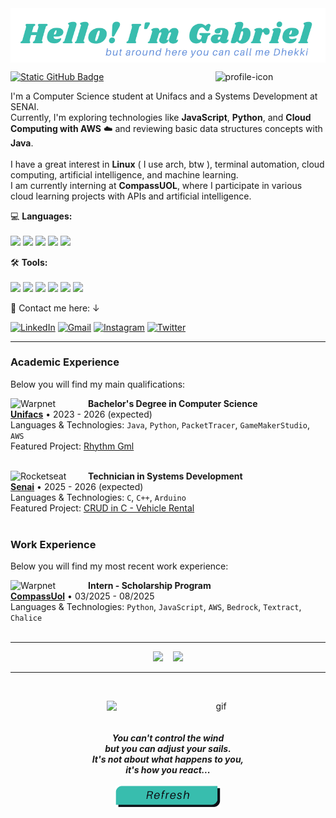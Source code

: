 <img src="assets/title.svg" alt="title" width="850px" align="center">
<br>
<p>
  <a align="left" href="https://github.com/Dhekki" target="_blank">
  <img src="https://img.shields.io/static/v1?label=Overview&message=Dhekki&color=003DA5&style=for-the-badge&logo=GitHub" alt="Static GitHub Badge">
  </a>
  <img src="https://avatars.githubusercontent.com/u/119681244?v=4" alt="profile-icon" align="right" style="width: 300px; width: 35%;">
</p>

<p align="left">  
  I'm a Computer Science student at Unifacs and a Systems Development at SENAI.<br>
  Currently, I'm exploring technologies like <strong>JavaScript</strong>, <strong>Python</strong>, and <strong>Cloud Computing with AWS</strong> ☁️ and reviewing basic data structures concepts with <strong>Java</strong>.<br><br>
  I have a great interest in <strong>Linux</strong> ( I use arch, btw ), terminal automation, cloud computing, artificial intelligence, and machine learning.<br>
  I am currently interning at <strong>CompassUOL</strong>, where I participate in various cloud learning projects with APIs and artificial intelligence.<br>
</p>

<p align="left">
  💻 <strong>Languages: </strong><br><br>
  <img src="https://img.shields.io/badge/Java-DC322F?style=for-the-badge&logo=OpenJDK&logoColor=white">
  <img src="https://img.shields.io/badge/JavaScript-F7DF1E?style=for-the-badge&logo=javascript&logoColor=black">
  <img src="https://img.shields.io/badge/Python-3776AB?style=for-the-badge&logo=python&logoColor=white">
  <img src="https://img.shields.io/badge/-00599C?style=for-the-badge&logo=c&logoColor=white">
  <img src="https://img.shields.io/badge/C%2B%2B-00599C?style=for-the-badge&logo=c%2B%2B&logoColor=white">
</p>

<p align="left">
  🛠️ <strong>Tools:</strong><br><br>
  <img src="https://img.shields.io/badge/Arch%20Linux-232F3E?style=for-the-badge&logo=ArchLinux">
  <img src="https://img.shields.io/badge/Hyprland-232F3E?style=for-the-badge&logo=Hyprland">
  <img src="https://img.shields.io/badge/Amazon_AWS-232F3E?style=for-the-badge&logo=amazon-aws&logoColor=white">  
  <img src="https://img.shields.io/badge/Docker-2496ED?style=for-the-badge&logo=docker&logoColor=white">
  <img src="https://img.shields.io/badge/Git-E34F26?style=for-the-badge&logo=git&logoColor=white">
  <img src="https://img.shields.io/badge/Neovim-57A143?logo=neovim&logoColor=white&style=for-the-badge">
</p>

<p align="left">
  🔗 Contact me here: ↓
</p>

<p align="left">
  <a href="https://www.linkedin.com/in/dhekki/" title="LinkedIn" target="_blank">
  <img src="https://img.shields.io/badge/-LinkedIn-0e76a8?style=flat-square&logo=Linkedin&logoColor=white" alt="LinkedIn"/></a>
  <a href="mailto:gmdo0420@gmail.com" title="Gmail" target="_blank">
  <img src="https://img.shields.io/badge/-Gmail-FF0000?style=flat-square&labelColor=FF0000&logo=gmail&logoColor=white" alt="Gmail"/></a>
  <a href="https://www.instagram.com/gmo0420/" title="Instagram" target="_blank">
  <img src="https://img.shields.io/badge/-Instagram-DF0174?style=flat-square&labelColor=DF0174&logo=instagram&logoColor=white" alt="Instagram"/></a>
  <a href="https://x.com/Dhekkii" title="Twitter" target="_blank">
  <img src="https://img.shields.io/badge/-Twitter-000000?style=flat-square&labelColor=000000&logo=X&logoColor=white" alt="Twitter"/></a>
</p>

---

### Academic Experience

Below you will find my main qualifications:

[<img align="left" width="124px" alt="Warpnet" src="https://estaticos.animaeducacao.com.br/None/unifacs.webp"/>](https://www.unifacs.br/)

**Bachelor's Degree in Computer Science** \
[**Unifacs**](https://www.unifacs.br/) • 2023 - 2026 (expected) \
Languages & Technologies: `Java`, `Python`, `PacketTracer`, `GameMakerStudio`, `AWS`\
Featured Project: [Rhythm Gml](https://dhekki.github.io/RhythmGml/)
<br><br>

[<img align="left" width="124px" alt="Rocketseat" src="https://senaitocantins.com.br/wp-content/uploads/2021/05/logo-azul-senai.png"/>](https://www.senaibahia.com.br/)

**Technician in Systems Development** \
[**Senai**](https://www.senaibahia.com.br/) • 2025 - 2026 (expected) \
Languages & Technologies: `C`, `C++`, `Arduino`\
Featured Project: [CRUD in C - Vehicle Rental](https://github.com/Dhekki/SENAI-AluguelVeiculos)
<br><br>

### Work Experience

Below you will find my most recent work experience:

[<img align="left" width="124px" alt="Warpnet" src="https://camo.githubusercontent.com/f600cff1defa446bad05ec5d84777e953955e806d929c6fdbcd242a94a7bad63/68747470733a2f2f64312e6177737374617469632e636f6d2f6c6f676f732f416d617a6f6e2532304d534b2532306c6f676f732f434f4d504153532d4c4f474f2e363864656666316635383462656130373637383435383732666138663233623932376432353134392e706e67"/>](https://compass.uol/pt/home/)

**Intern - Scholarship Program** \
[**CompassUol**](https://compass.uol/pt/home/) • 03/2025 - 08/2025 \
Languages & Technologies: `Python`, `JavaScript`, `AWS`, `Bedrock`, `Textract`, `Chalice`\
<br>

---

<p align="center">
<img src="https://github-readme-stats.vercel.app/api/top-langs/?username=dhekki&exclude_repo=RhythmGml&cache_seconds=1800&layout=donut&theme=tokyonight" height="200"/> &nbsp;&nbsp;
<img src="https://github-readme-stats.vercel.app/api?username=dhekki&show_icons=true&theme=tokyonight" height="200"/>     
</p>

---

<br clear="both">
<p>

<p align="center">
  <img src="assets/icon.gif" alt="gif" align="right" width="350">
  &nbsp;
  <br><br>
  <em align="left"><b><br>You can't control the wind<br> but you can adjust your sails.<br>It's not about what happens to you,<br>it's how you react...</b></em>
   <br><br>
   <a href="https://github.com/Dhekki">
    <img src="assets/refresh.svg" alt="refresh" width="170">
  </a>
</p>

